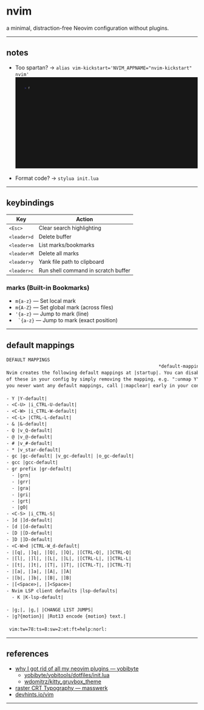 # nvim

a minimal, distraction-free Neovim configuration without plugins.

---

## notes

- Too spartan?  ->  `alias vim-kickstart='NVIM_APPNAME="nvim-kickstart" nvim'`
  ![NVIM_APPNAME="nvim-kickstart"](./docs/nvim-appname.gif)

- Format code?  ->  `stylua init.lua`

---

## keybindings

| Key | Action |
|-----|--------|
| `<Esc>` | Clear search highlighting |
| `<leader>d` | Delete buffer |
| `<leader>m` | List marks/bookmarks |
| `<leader>M` | Delete all marks |
| `<leader>y` | Yank file path to clipboard |
| `<leader>c` | Run shell command in scratch buffer |

### marks (Built-in Bookmarks)

- `m{a-z}` — Set local mark
- `m{A-Z}` — Set global mark (across files)
- `'{a-z}` — Jump to mark (line)
- `` `{a-z}`` — Jump to mark (exact position)

---

## default mappings

```txt
DEFAULT MAPPINGS
                                                        *default-mappings*
Nvim creates the following default mappings at |startup|. You can disable any
of these in your config by simply removing the mapping, e.g. ":unmap Y". If
you never want any default mappings, call |:mapclear| early in your config.

- Y |Y-default|
- <C-U> |i_CTRL-U-default|
- <C-W> |i_CTRL-W-default|
- <C-L> |CTRL-L-default|
- & |&-default|
- Q |v_Q-default|
- @ |v_@-default|
- # |v_#-default|
- * |v_star-default|
- gc |gc-default| |v_gc-default| |o_gc-default|
- gcc |gcc-default|
- gr prefix |gr-default|
  - |grn|
  - |grr|
  - |gra|
  - |gri|
  - |grt|
  - |gO|
- <C-S> |i_CTRL-S|
- ]d |]d-default|
- [d |[d-default|
- [D |[D-default|
- ]D |]D-default|
- <C-W>d |CTRL-W_d-default|
- |[q|, |]q|, |[Q|, |]Q|, |[CTRL-Q|, |]CTRL-Q|
- |[l|, |]l|, |[L|, |]L|, |[CTRL-L|, |]CTRL-L|
- |[t|, |]t|, |[T|, |]T|, |[CTRL-T|, |]CTRL-T|
- |[a|, |]a|, |[A|, |]A|
- |[b|, |]b|, |[B|, |]B|
- |[<Space>|, |]<Space>|
- Nvim LSP client defaults |lsp-defaults|
  - K |K-lsp-default|

- |g;|, |g,| |CHANGE LIST JUMPS|
- |g?{motion}| |Rot13 encode {motion} text.|

 vim:tw=78:ts=8:sw=2:et:ft=help:norl:
```

---

## references

- [why I got rid of all my neovim plugins — yobibyte]
    - [yobibyte/yobitools/dotfiles/init.lua]
    - [wdomitrz/kitty_gruvbox_theme]
- [raster CRT Typography — masswerk]
- [devhints.io/vim]

---

[why I got rid of all my neovim plugins — yobibyte]: https://yobibyte.github.io/vim.html
[yobibyte/yobitools/dotfiles/init.lua]: https://github.com/yobibyte/yobitools/blob/main/dotfiles/init.lua
[wdomitrz/kitty_gruvbox_theme]: https://raw.githubusercontent.com/wdomitrz/kitty_gruvbox_theme/refs/heads/master/gruvbox_light.conf
[Raster CRT Typography — masswerk]: https://www.masswerk.at/nowgobang/2019/dec-crt-typography
[devhints.io/vim]: https://devhints.io/vim

